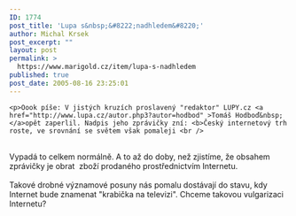 ```yaml
---
ID: 1774
post_title: 'Lupa s&nbsp;&#8222;nadhledem&#8220;'
author: Michal Krsek
post_excerpt: ""
layout: post
permalink: >
  https://www.marigold.cz/item/lupa-s-nadhledem
published: true
post_date: 2005-08-16 23:25:01
---
```

	<p>Oook píše: V jistých kruzích proslavený "redaktor" LUPY.cz <a href="http://www.lupa.cz/autor.php3?autor=hodbod" >Tomáš Hodboď&nbsp;</a>opět zaperlil. Nadpis jeho zprávičky zní: <b>Český internetový trh roste, ve srovnání se světem však pomaleji <br />
<br />
</b>Vypadá to celkem normálně. A to až do doby, než zjistíme, že
obsahem zprávičky je obrat&nbsp; zboží prodaného prostřednictvím
Internetu. <br />
<br />
Takové drobné významové posuny nás pomalu dostávají do stavu, kdy
Internet bude znamenat "krabička na televizi". Chceme takovou
vulgarizaci Internetu?</p>